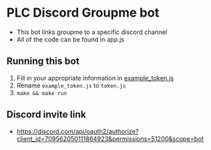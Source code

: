 # PLC Discord Groupme bot
- This bot links groupme to a specific discord channel
- All of the code can be found in app.js
## Running this bot
1. Fill in your appropriate information in [example_token.js](example_token.js)
1. Rename `example_token.js` to `token.js`
1. `make && make run`

## Discord invite link
- https://discord.com/api/oauth2/authorize?client_id=709562050111864923&permissions=51200&scope=bot
